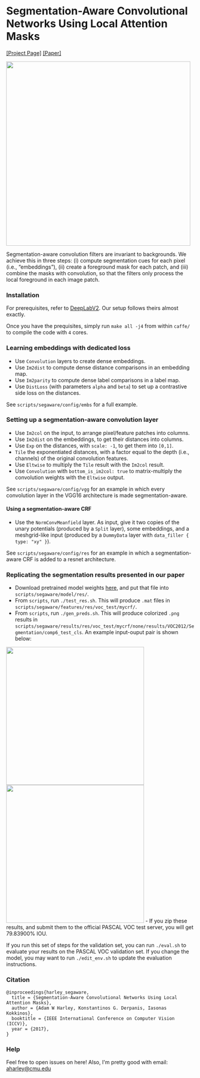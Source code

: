 # Segmentation-Aware Convolutional Networks Using Local Attention Masks

[[Project Page]](http://www.cs.cmu.edu/~aharley/segaware/) [[Paper]](https://arxiv.org/abs/1708.04607)

<img src="http://www.cs.cmu.edu/~aharley/images/bike.png" width=493px>

Segmentation-aware convolution filters are invariant to backgrounds. We achieve this in three steps: (i) compute segmentation cues for each pixel (i.e., “embeddings”), (ii) create a foreground mask for each patch, and (iii) combine the masks with convolution, so that the filters only process the local foreground in each image patch.

### Installation

For prerequisites, refer to [DeepLabV2](https://bitbucket.org/aquariusjay/deeplab-public-ver2). Our setup follows theirs almost exactly.

Once you have the prequisites, simply run `make all -j4` from within `caffe/` to compile the code with `4` cores.

### Learning embeddings with dedicated loss
- Use `Convolution` layers to create dense embeddings.
- Use `Im2dist` to compute dense distance comparisons in an embedding map.
- Use `Im2parity` to compute dense label comparisons in a label map.
- Use `DistLoss` (with parameters `alpha` and `beta`) to set up a contrastive side loss on the distances.

See `scripts/segaware/config/embs` for a full example.

### Setting up a segmentation-aware convolution layer
- Use `Im2col` on the input, to arrange pixel/feature patches into columns. 
- Use `Im2dist` on the embeddings, to get their distances into columns.
- Use `Exp` on the distances, with `scale: -1`, to get them into `[0,1]`.
- `Tile` the exponentiated distances, with a factor equal to the depth (i.e., channels) of the original convolution features.
- Use `Eltwise` to multiply the `Tile` result with the `Im2col` result.
- Use `Convolution` with `bottom_is_im2col: true` to matrix-multiply the convolution weights with the `Eltwise` output.

See `scripts/segaware/config/vgg` for an example in which every convolution layer in the VGG16 architecture is made segmentation-aware.

#### Using a segmentation-aware CRF
- Use the `NormConvMeanfield` layer. As input, give it two copies of the unary potentials (produced by a `Split` layer), some embeddings, and a meshgrid-like input (produced by a `DummyData` layer with `data_filler { type: "xy" }`).

See `scripts/segaware/config/res` for an example in which a segmentation-aware CRF is added to a resnet architecture.

### Replicating the segmentation results presented in our paper 

- Download pretrained model weights [here](https://drive.google.com/file/d/0B37FFJE7o45TbmVhT1AwVzR3bmM/view?usp=sharing), and put that file into `scripts/segaware/model/res/`.
- From `scripts`, run `./test_res.sh`. This will produce `.mat` files in `scripts/segaware/features/res/voc_test/mycrf/`.
- From `scripts`, run `./gen_preds.sh`. This will produce colorized `.png` results in `scripts/segaware/results/res/voc_test/mycrf/none/results/VOC2012/Segmentation/comp6_test_cls`. An example input-ouput pair is shown below:
<img src="http://www.cs.cmu.edu/~aharley/segaware/images/sample_results/2009_000776.jpg" width=369px>
<img src="http://www.cs.cmu.edu/~aharley/segaware/images/sample_results/2009_000776.png" width=369px>
- If you zip these results, and submit them to the official PASCAL VOC test server, you will get 79.83900% IOU.

If you run this set of steps for the validation set, you can run `./eval.sh` to evaluate your results on the PASCAL VOC validation set. If you change the model, you may want to run `./edit_env.sh` to update the evaluation instructions.

### Citation
```
@inproceedings{harley_segaware,
  title = {Segmentation-Aware Convolutional Networks Using Local Attention Masks},
  author = {Adam W Harley, Konstantinos G. Derpanis, Iasonas Kokkinos},
  booktitle = {IEEE International Conference on Computer Vision (ICCV)},
  year = {2017},
}
```

### Help
Feel free to open issues on here! Also, I'm pretty good with email: aharley@cmu.edu
